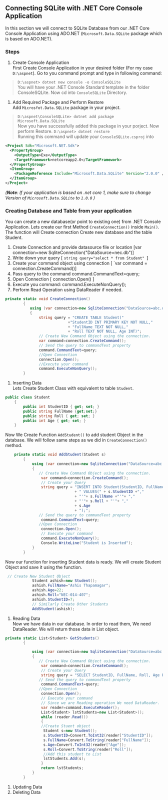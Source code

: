 ## Connecting SQLite with .NET Core Console Application  
In this section we will connect to SQLite Database from our .NET Core Console Application using ADO.NET (`Microsoft.Data.SQLite` package which is based on ADO.NET).  
### Steps ###  
1. Create Console Application  
First Create Console Application in your desired folder (For my case `D:\aspnet`). Go to you command prompt and type in following command:  
>`D:\aspnet> dotnet new console -o ConsoleSQLite`  
You will have your .NET Console Standard template in the folder ConsoleSQLite. Now cd into `ConsoleSQLite` Directory.  
1. Add Required Package and Perform Restore  
Add `Microsfot.Data.SQLite` package in your project.
> `D:\aspnet\ConsoleSQLite> dotnet add package Microsoft.Data.SQLite`  
Now you have successfully added this package in your porject. Now perform Restore. 
>`D:\aspnet> dotnet restore`  
Running this command will update your `ConsoleSQLite.csproj` into 
```xml
<Project Sdk="Microsoft.NET.Sdk">
  <PropertyGroup>
    <OutputType>Exe</OutputType>
    <TargetFramework>netcoreapp2.0</TargetFramework>
  </PropertyGroup>
  <ItemGroup>
    <PackageReference Include="Microsoft.Data.SQLite" Version="2.0.0" />
  </ItemGroup>
</Project>
```
_(**Note**: If your application is based on .net core 1, make sure to change Version of `Microsoft.Data.SQLite`  to `1.0.0`  )_
### Creating Database and Table from your application  
You can create a new database(or point to existing one) from .NET Console Application. Lets create our first Method `CreateConnection()` inside `Main()`. The function will Create connection Create new database and the table Student.  
1. Create Connection and provide datasource file or location [var connection=new SqliteConnection("DataSource=nec.db")]
2. Write down your query [ `string query="select * from Student" `]
3. Create your command object using connection [ `var command =  connection.CreateCommand()]
4. Pass query to the command
command.CommandText=query;
4. Open Connection [ connection.Open() ]
5. Execute you command:
command.ExecuteNonQuery();
4. Perform Read Operation using DataReader if needed.
```cs
private static void CreateConnection()
        {
           using (var connection=new SqliteConnection("DataSource=abc.db"))
           {
               string query = "CREATE TABLE Student("
                            +"StudentID INT PRIMARY KEY NOT NULL," 
                            + "FullName TEXT NOT NULL,"
                            + "Roll TEXT NOT NULL, Age INT)";
               // Create New Command Object using the connection.
               var command=connection.CreateCommand();
               // Send the query to commandText property
               command.CommandText=query;
               //Open Connection
               connection.Open();
               //Execute your command
               command.ExecuteNonQuery();
        }
```
1. Inserting Data  
Lets Create Student Class with equivalent to table `Student`.
```cs
public class Student
    {
        public int StudentID { get; set; }
        public string FullName {get;set;}
        public string Roll { get; set; }
        public int Age { get; set; }
    }
```
Now We Create Function `AddStudent()` to add student Object in the database. We will follow same steps as we did in `CreateConnection()` method.
```cs
    private static void AddStudent(Student s)
        {
            using (var connection=new SqliteConnection("DataSource=abc.db"))
            {
               // Create New Command Object using the connection.
                var command=connection.CreateCommand();
                // Create your Query
                string query = "INSERT INTO Student(StudentID, FullName, Roll, Age)"
                               + " VALUES(" + s.StudentID +","
                               + "'"+ s.FullName +"'"+ ","
                               + "'"+ s.Roll + "'"+ ","
                               + s.Age
                               + ");";
               // Send the query to commandText property
                command.CommandText=query;
               //Open Connection
                connection.Open();
                // Execute your command
                command.ExecuteNonQuery();
                Console.WriteLine("Student is Inserted");
            }
        }
```
Now our function for inserting Student data is ready. We will create Student Object and save it using the function.
```cs
 // Create New Student Object
            Student ashish=new Student();
            ashish.FullName="Ashis Thapamagar";
            ashish.Age=22;
            ashish.Roll="NEC-014-407";
            ashish.StudentID=7;
            // Similarly Create Other Students
            AddStudent(ashish);
```

1. Reading Data  
Now we have data in our database. In order to read them, We need DataReader. We will return those data in List object.
```cs
private static List<Student> GetStudents()
        {

            using (var connection=new SqliteConnection("DataSource=abc.db"))
            {
               // Create New Command Object using the connection.
                var command=connection.CreateCommand();
                // Create your Query
                string query = "SELECT StudentID, FullName, Roll, Age FROM Student";
               // Send the query to commandText property
                command.CommandText=query;
               //Open Connection
                connection.Open();
                // Execute your command
                // Since we are Reading operation We need DataReader.
                var reader=command.ExecuteReader();
                List<Student> lstStudents=new List<Student>();
                while (reader.Read())
                {
                //Create Stuent object
                 Student s=new Student();
                 s.StudentID=Convert.ToInt32(reader["StudentID"]);
                 s.FullName=Convert.ToString(reader["FullName"]);
                 s.Age=Convert.ToInt32(reader["Age"]);
                 s.Roll=Convert.ToString(reader["Roll"]);
                 //Add this student to List
                 lstStudents.Add(s);
                }
                return lstStudents;
            }
        }
```
1. Updating Data
1. Deleting Data